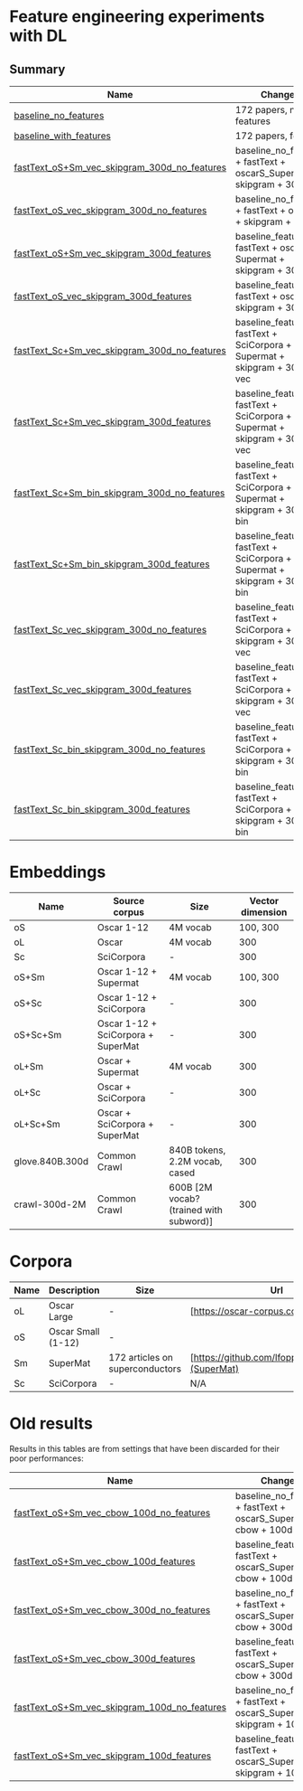 # Feature engineering experiments with DL

## Summary 

| Name | Changes | Precision | Recall  | F1 |  
|------|---------|-----------|---------|----|
| [baseline_no_features](baseline_no_features) | 172 papers, no features | 77.00  |  77.20 |   77.09 |
| [baseline_with_features](baseline_features) | 172 papers, features | 77.95  |  77.27  |  77.60  |
| [fastText_oS+Sm_vec_skipgram_300d_no_features](fastText_oS+Sm_vec_skipgram_300d_no_features) | baseline_no_features + fastText + oscarS_Supermat + skipgram + 300d | 75.51  |  75.81 |   75.65  | 
| [fastText_oS_vec_skipgram_300d_no_features](fastText2_oS_vec_skipgram_300d_no_features) | baseline_no_features + fastText + oscarS + skipgram + 300d |   76.26  |  74.64  |  75.4|
| [fastText_oS+Sm_vec_skipgram_300d_features](fastText_oS+Sm_vec_skipgram_300d_features) | baseline_features + fastText + oscarS + Supermat + skipgram + 300d |  76.19  |  76.76  |  76.46|
| [fastText_oS_vec_skipgram_300d_features](fastText2_oS_vec_skipgram_300d_features) | baseline_features + fastText + oscarS + skipgram + 300d |   76.32 |   75.76  |  76.01|
| [fastText_Sc+Sm_vec_skipgram_300d_no_features](fastText2_Sc+Sm_vec_skipgram_300d_no_features) | baseline_features + fastText + SciCorpora + Supermat + skipgram + 300d + vec |   75.78  |  75.79  |  75.76|
| [fastText_Sc+Sm_vec_skipgram_300d_features](fastText2_Sc+Sm_vec_skipgram_300d_features) | baseline_features + fastText + SciCorpora + Supermat + skipgram + 300d + vec |   76.42  |  76.34  |  76.37|
| [fastText_Sc+Sm_bin_skipgram_300d_no_features](fastText2_Sc+Sm_bin_skipgram_300d_no_features) | baseline_features + fastText + SciCorpora + Supermat + skipgram + 300d + bin |   -  |  -  |  -|
| [fastText_Sc+Sm_bin_skipgram_300d_features](fastText2_Sc+Sm_bin_skipgram_300d_features) | baseline_features + fastText + SciCorpora + Supermat + skipgram + 300d + bin |   -  |  -  |  -|
| [fastText_Sc_vec_skipgram_300d_no_features](fastText2_Sc_vec_skipgram_300d_no_features) | baseline_features + fastText + SciCorpora + skipgram + 300d + vec |   76.03  | 76.30  | 76.16 |
| [fastText_Sc_vec_skipgram_300d_features](fastText2_Sc_vec_skipgram_300d_features) | baseline_features + fastText + SciCorpora + skipgram + 300d + vec |   75.92  | 76.61  |  76.25 |
| [fastText_Sc_bin_skipgram_300d_no_features](fastText2_Sc_bin_skipgram_300d_no_features) | baseline_features + fastText + SciCorpora + skipgram + 300d + bin |   -  |  -  |  -|
| [fastText_Sc_bin_skipgram_300d_features](fastText2_Sc_bin_skipgram_300d_features) | baseline_features + fastText + SciCorpora + skipgram + 300d + bin |   -  |  -  |  -|


# Embeddings 

| Name | Source corpus | Size | Vector dimension | 
|------|---------------|--------|------------------|
| oS | Oscar 1-12 | 4M vocab | 100, 300| | 
| oL | Oscar | 4M vocab | 300| [https://oscar-corpus.com/](Oscar), [https://github.com/lfoppiano/SuperMat](SuperMat) | 
| Sc | SciCorpora | - | 300| -  | - |  
| oS+Sm | Oscar 1-12 + Supermat | 4M vocab | 100, 300| [https://oscar-corpus.com/](Oscar), [https://github.com/lfoppiano/SuperMat](SuperMat) | 
| oS+Sc | Oscar 1-12 + SciCorpora | - | 300| - |
| oS+Sc+Sm | Oscar 1-12 + SciCorpora + SuperMat| - | 300| - |
| oL+Sm | Oscar + Supermat | 4M vocab | 300| [https://oscar-corpus.com/](Oscar), [https://github.com/lfoppiano/SuperMat](SuperMat) | 
| oL+Sc | Oscar + SciCorpora | - | 300| - |
| oL+Sc+Sm | Oscar + SciCorpora + SuperMat| - | 300| - |
| glove.840B.300d | Common Crawl | 840B tokens, 2.2M vocab, cased | 300 |https://nlp.stanford.edu/projects/glove/ | 
| crawl-300d-2M | Common Crawl | 600B [2M vocab? (trained with subword)] | 300 | https://fasttext.cc/docs/en/english-vectors.html | 

# Corpora

| Name | Description | Size | Url | 
|------|---------------|--------|------------------|
| oL | Oscar Large | - | [https://oscar-corpus.com/](Oscar) |
| oS | Oscar Small (1-12) | - |
| Sm | SuperMat | 172 articles on superconductors | [https://github.com/lfoppiano/SuperMat](SuperMat) |
| Sc | SciCorpora | - | N/A |


# Old results

Results in this tables are from settings that have been discarded for their poor performances:

| Name | Changes | Precision | Recall  | F1 |  
|------|---------|-----------|---------|----|
| [fastText_oS+Sm_vec_cbow_100d_no_features](fastText_oS+Sm_vec_cbow_100d_no_features) | baseline_no_features + fastText + oscarS_Supermat + cbow + 100d |   72.15 |   73.39 |   72.75 |
| [fastText_oS+Sm_vec_cbow_100d_features](fastText_oS+Sm_vec_cbow_100d_features) | baseline_features + fastText + oscarS_Supermat + cbow + 100d |74.06  |  73.92  |  73.98|
| [fastText_oS+Sm_vec_cbow_300d_no_features](fastText_oS+Sm_vec_cbow_300d_no_features) | baseline_no_features + fastText + oscarS_Supermat + cbow + 300d |   73.49  |  73.89  |  73.68  |
| [fastText_oS+Sm_vec_cbow_300d_features](fastText_oS+Sm_vec_cbow_300d_features) | baseline_features + fastText + oscarS_Supermat + cbow + 300d | 74.43  |  74.38  |  74.40  |
| [fastText_oS+Sm_vec_skipgram_100d_no_features](fastText_oS+Sm_vec_skipgram_100d_no_features) | baseline_no_features + fastText + oscarS_Supermat + skipgram + 100d | 74.22  |  75.99  |  75.08 | 
| [fastText_oS+Sm_vec_skipgram_100d_features](fastText_oS+Sm_vec_skipgram_100d_features) | baseline_features + fastText + oscarS_Supermat + skipgram + 100d | 75.72  |  75.89  |  75.78 |
